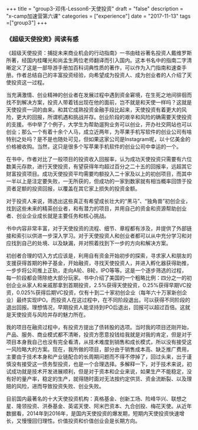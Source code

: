 +++
title = "group3-邓伟-Lesson6-天使投资"
draft = "false"
description = "x-camp加速营第六课"
categories = ["experience"]
date = "2017-11-13"
tags =["group3"]
+++

### 《超级天使投资》阅读有感

《超级天使投资：捕捉未来商业机会的行动指南》一书由硅谷著名投资人戴维罗斯所著，经国内桂曙光和尚孟生两位老师翻译而引入国内。这本书名中的指南二字清晰定义了这是一部导游手册加百科词典性质的著作，可以作为入门指南和速查手册。作者总结自己的丰富投资经验，向希望成为投资人、成为创业者的人介绍了天使投资这一过程。

当充满激情、创业精神的创业者在发展过程中遇到资金窘境，在生死之地间徘徊而找不到解决方案，投资人带着钱出现在他的面前，岂不就是和天使一样吗？这就是天使投资一词的由来。和其它成熟投资金融手段比起来，天使投资有着更大的风险，更大的回报，所谓机遇和挑战并存。创业阶段的艰辛和风险的确需要天使投资的支援。书中举了个例子，大学生为帮助遛狗业务可以创业，开办社交网站也可以创业；那么一个有着十余个人马，成立近两年，为苹果手机写软件的创业公司有啥特别之处吗？是不是也随处可见，但如果这家公司是Instagram呢，以十亿美金的价格被收购。当然，这只是很多个写苹果手机软件的创业公司中幸运的一个。

在书中，作者对比了一般项目的投资收入回报率，认为成功天使投资只需要有六位数美元存款，进行天使投资，有望获得年均超过百分之二十五的回报率，远超其它财富投资项目。成功天使投资平均需要均额投入二十家及以上的初创项目，而其中一半以上是注定要失败，一无所获的，但成功的一家到数家就有相当概率回馈于投资者足额的投资回报，以覆盖在其它家上损失的投资金额。

对于投资人来说，筛选出这些真正有希望成长壮大的“黑马”、“独角兽”初创企业，找到这些未来的精英创业者，和有潜力的项目，并用自己的资金和资源帮助创业者、创业企业成长就是主要任务和核心挑战。

书中内容非常丰富，对于天使投资的流程、细节、章程都有涉及，并提供了外部链接和索引以供进一步深入学习。对于天使投资人和创业者都可以从中充分学习和对应找到自己的处境、以及缺漏，并对照着找到下一步的方向和解决方案。

初创者合理的切入方式应该是，利用自有资金开始初步的探索，寻求家人和朋友的支援获得首期的种子基金，开始融资，寻找天使投资人，并进入孵化器获得助推，一步步将公司推上正轨，走向A轮、B轮，IPO等等。这是一个逐步筛选的过程，每一阶段都会筛除绝大部分玩家。书中介绍了美国的一个粗略比例：四分之一的初创企业从家人和亲戚那拿到首期投资，2.5%获得天使投资，0.25%获得早期VC投资，0.025%获得后期VC投资，仅有十到二十家初创企业（每年六十万家新创企业）最终实现IPO。而投资人在这过程中，在不同阶段退出，可以获得不同阶段的退出回报。理想情况，早期投资人能坚持到IPO后退出，回报可以超过百倍。这就是天使投资与风险并存的魅力所在。

我的项目在融资过程中，有投资方提出了债转股的选项。当时我的项目还刚开始，产品、服务、商业模式都不清晰，投资方愿意投钱给我就是对我的肯定，但是对于项目本身我自己也没有完全看清，从技术难度到销售和成长模式，所以没有接受这一风险略大的方案。现在，我所做的项目，部分由于销售成本高、缺乏推广费用，主要由于技术本身和产业链配合的长周期问题而不得不停掉了，回过头来，出于谨慎没有接受这一债务型投资，也是一个合理选择。多解释一下，对于技术来说，初试成功就是技术开发进展顺利，但是对于资本和企业来说，如果生产不能稳定，没有好的量产率，稳定的生产，就得随时面对无法按约定供货、资金流断裂、以及理赔的风险，进而导致投资失败、创业失败。

目前国内最著名的十大天使投资机构：真格基金、创新工场、险峰华兴、联想之星、隆领投资、洪泰基金、英诺天使、阿米巴资本、九合创投、梅花天使。从近年数据看，2014年到2016年，是国内天使投资的爆发期，短期内天使投资快速增长，又慢慢回归理性。价值投资和价值创业会是长期方向。
